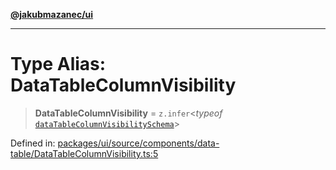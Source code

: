 [**@jakubmazanec/ui**](../README.md)

---

# Type Alias: DataTableColumnVisibility

> **DataTableColumnVisibility** = `z.infer`\<_typeof_
> [`dataTableColumnVisibilitySchema`](../variables/dataTableColumnVisibilitySchema.md)\>

Defined in:
[packages/ui/source/components/data-table/DataTableColumnVisibility.ts:5](https://github.com/jakubmazanec/tools/blob/dccfe8e5cee218e88ff4db59e4bf460975897c58/packages/ui/source/components/data-table/DataTableColumnVisibility.ts#L5)

